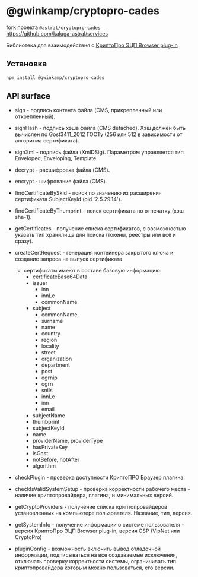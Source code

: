 # @gwinkamp/cryptopro-cades

fork проекта `@astral/cryptopro-cades`  
https://github.com/kaluga-astral/services

Библиотека для взаимодействия с [КриптоПро ЭЦП Browser plug-in](https://www.cryptopro.ru/products/cades/plugin)

## Установка

```bash
npm install @gwinkamp/cryptopro-cades
```

## API surface

- sign - подпись контента файла (CMS, прикрепленный или открепленный).
- signHash - подпись хэша файла (CMS detached). Хэш должен быть вычислен по Gost3411_2012 ГОСТу (256 или 512 в зависимости от алгоритма сертификата).
- signXml - подпись файла (XmlDSig). Параметром управляется тип Enveloped, Enveloping, Template.
- decrypt - расшифровка файла (CMS).
- encrypt - шифрование файла (CMS).
- findCertificateBySkid - поиск по значению из расширения сертификата SubjectKeyId (oid '2.5.29.14').
- findCertificateByThumprint - поиск сертификата по отпечатку (хэш sha-1).
- getCertificates - получение списка сертификатов, с возможностью указать тип хранилища для поиска (токены, реестры или всё и сразу).
- createCertRequest - генерация контейнера закрытого ключа и создание запроса на выпуск сертификата.

  - сертификаты имеют в составе базовую информацию:
    - certificateBase64Data
    - issuer
      - inn
      - innLe
      - commonName
    - subject
      - commonName
      - surname
      - name
      - country
      - region
      - locality
      - street
      - organization
      - department
      - post
      - ogrnip
      - ogrn
      - snils
      - innLe
      - inn
      - email
    - subjectName
    - thumbprint
    - subjectKeyId
    - name
    - providerName, providerType
    - hasPrivateKey
    - isGost
    - notBefore, notAfter
    - algorithm

- checkPlugin - проверка доступности КриптоПРО Браузер плагина.
- checkIsValidSystemSetup - проверка корректности рабочего места - наличие криптопровайдера, плагина, и минимальных версий.
- getCryptoProviders - получение списка криптопровайдеров установленных на компьютере пользователя. Название, тип, версия.
- getSystemInfo - получение информации о системе пользователя - версия КриптоПро ЭЦП Browser plug-in, версия CSP (VipNet или CryptoPro)
- pluginConfig - возможность включить вывод отладочной информации, подписываться на все создаваемые исключения, отключать проверку корректности системы, ограничивать тип криптопровайдера которым можно пользоваться, его версии.
